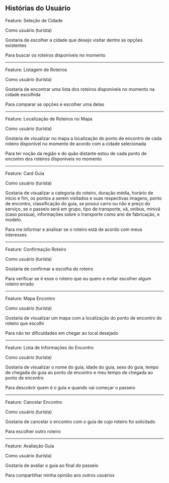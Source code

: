 ## Histórias do Usuário

  

Feature: Seleção de Cidade

Como usuário (turista)

Gostaria de escolher a cidade que desejo visitar dentre as opções existentes

Para buscar os roteiros disponíveis no momento

  ------------------------
  
Feature: Listagem de Roteiros

Como usuário (turista)

Gostaria de encontrar uma lista dos roteiros disponíveis no momento na cidade escolhida

Para comparar as opções e escolher uma delas

  ------------------------

Feature: Localização de Roteiros no Mapa

Como usuário (turista)

Gostaria de visualizar no mapa a localização do ponto de encontro de cada roteiro disponível no momento de acordo com a cidade selecionada

Para ter noção da região e do quão distante estou de cada ponto de encontro dos roteiros disponíveis no momento 

  ------------------------
  
Feature: Card Guia

Como usuário (turista)

Gostaria de visualizar a categoria do roteiro, duração média, horário de inicio e fim, os pontos a serem visitados e suas respectivas imagens, ponto de encontro, classificação do guia, se possui carro ou não e preço do serviço, se o passeio será em grupo, tipo de transporte, vã, onibus, minivã (caso possua), informações sobre o transporte como ano de fabricação, e modelo.

Para me informar e analisar se o roteiro está de acordo com meus interesses

  ------------------------

Feature: Confirmação Roteiro

Como usuário (turista)

Gostaria de confirmar a escolha do roteiro

Para verificar se é esse o roteiro que eu quero e evitar escolher algum roteiro errado

  ------------------------

Feature: Mapa Encontro

Como usuário (turista)

Gostaria de visualizar um mapa com a localização do ponto de encontro do roteiro que escolhi

Para não ter dificuldades em chegar ao local desejado

  ------------------------  

Feature: Lista de Informações do Encontro

Como usuário (turista)

Gostaria de visualizar o nome do guia, idade do guia, sexo do guia, tempo de chegada do guia ao ponto de encontro e meu tempo de chegada ao ponto de encontro

Para descobrir quem é o guia e quando vai começar o passeio

  ------------------------
  
Feature: Cancelar Encontro

Como usuário (turista)

Gostaria de cancelar o encontro com o guia de cujo roteiro foi solicitado

Para escolher outro roteiro

  ------------------------  

Feature: Avaliação Guia

Como usuário (turista)

Gostaria de avaliar o guia ao final do passeio

Para compartilhar minha opinião aos outros usuários
